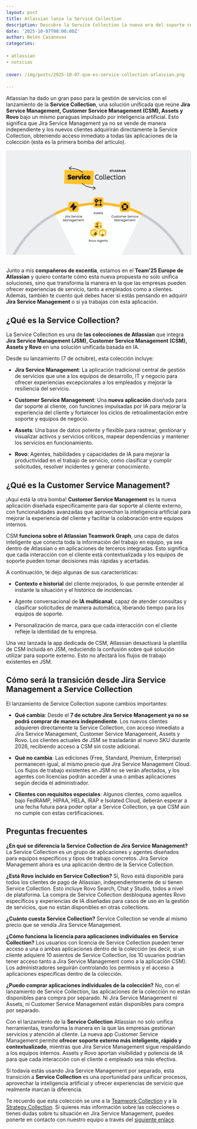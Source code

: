 ```yaml
---
layout: post
title: Atlassian lanza la Service Collection
description: Descubre la Service Collection la nueva era del soporte con Jira Service Management, Customer Service Management, Assets y Rovo.
date: '2025-10-07T08:00:00Z'
author: Belén Casanovas
categories:

- atlassian
- noticias

cover: /img/posts/2025-10-07-que-es-service-collection-atlassian.png

---
```


Atlassian ha dado un gran paso para la gestión de servicios con el lanzamiento de la **Service Collection**, una solución unificada que reúne **Jira Service Management, Customer Service Management (CSM), Assets y Rovo** bajo un mismo paraguas impulsado por inteligencia artificial. Esto significa que Jira Service Management ya no se vende de manera independiente y los nuevos clientes adquirirán directamente la Service Collection, obteniendo acceso inmediato a todas las aplicaciones de la colección (esta es la primera bomba del artículo).

<div style="text-align: center;">
<img src="/img/atlassian-products/atlassian-service-collection.png" width="800" alt="Aplicaciones incluidas en la Service Collection">
</div>
<br>

Junto a mis **compañeros de excentia**, estamos en el **Team'25 Europe de Atlassian** y quiero contarte cómo esta nueva propuesta no solo unifica soluciones, sino que transforma la manera en la que las empresas pueden ofrecer experiencias de servicio, tanto a empleados como a clientes. Además, también te cuento qué debes hacer si estás pensando en adquirir **Jira Service Management** o si ya trabajas con esta aplicación. 

<h2>¿Qué es la Service Collection?</h2>

La Service Collection es una de **las colecciones de Atlassian** que integra **Jira Service Management (JSM), Customer Service Management (CSM), Assets y Rovo** en una solución unificada basada en IA. 

Desde su lanzamiento (7 de octubre), esta colección incluye: 

- **Jira Service Management**: La aplicación tradicional central de gestión de servicios que une a los equipos de desarrollo, IT y negocio para ofrecer experiencias excepcionales a los empleados y mejorar la resiliencia del servicio.

- **Customer Service Management**: Una **nueva aplicación** diseñada para dar soporte al cliente, con funciones impulsadas por IA para mejorar la experiencia del cliente y fortalecer los ciclos de retroalimentación entre soporte y equipos de negocio.

- **Assets**: Una base de datos potente y flexible para rastrear, gestionar y visualizar activos y servicios críticos, mapear dependencias y mantener los servicios en funcionamiento.

- **Rovo**: Agentes, habilidades y capacidades de IA para mejorar la productividad en el trabajo de servicio, como clasificar y cumplir solicitudes, resolver incidentes y generar conocimiento.


<h2>¿Qué es la Customer Service Management?</h2>

¡Aquí está la otra bomba! **Customer Service Management** es la nueva aplicación diseñada específicamente para dar soporte al cliente externo, con funcionalidades avanzadas que aprovechan la inteligencia artificial para mejorar la experiencia del cliente y facilitar la colaboración entre equipos internos.

CSM **funciona sobre el Atlassian Teamwork Graph**, una capa de datos inteligente que conecta toda la información del trabajo en equipo, ya sea dentro de Atlassian o en aplicaciones de terceros integradas. Esto significa que cada interacción con el cliente está contextualizada y los equipos de soporte pueden tomar decisiones más rápidas y acertadas.

A continuación, te dejo algunas de sus características: 

- **Contexto e historial** del cliente mejorados, lo que permite entender al instante la situación y el histórico de incidencias.

- Agente conversacional de **IA multicanal**, capaz de atender consultas y clasificar solicitudes de manera automática, liberando tiempo para los equipos de soporte.

- Personalización de marca, para que cada interacción con el cliente refleje la identidad de tu empresa.

Una vez lanzada la app dedicada de CSM, Atlassian desactivará la plantilla de CSM incluida en JSM, reduciendo la confusión sobre qué solución utilizar para soporte externo. Esto no afectará los flujos de trabajo existentes en JSM.


<h2>Cómo será la transición desde Jira Service Management a Service Collection</h2>

El lanzamiento de Service Collection supone cambios importantes:

- **Qué cambia**: Desde el **7 de octubre Jira Service Management ya no se podrá comprar de manera independiente**. Los nuevos clientes adquieren directamente la Service Collection, con acceso inmediato a Jira Service Management, Customer Service Management, Assets y Rovo. Los clientes actuales de JSM se trasladarán al nuevo SKU durante 2026, recibiendo acceso a CSM sin coste adicional.

- **Qué no cambia**: Las ediciones (Free, Standard, Premium, Enterprise) permanecen igual, al mismo precio que Jira Service Management Cloud. Los flujos de trabajo existentes en JSM no se verán afectados, y los agentes con licencias podrán acceder a una o ambas aplicaciones según decida el administrador.

- **Clientes con requisitos especiales**: Algunos clientes, como aquellos bajo FedRAMP, HIPAA, HELA, IRAP e Isolated Cloud, deberán esperar a una fecha futura para poder optar a Service Collection, ya que CSM aún no cumple con estas certificaciones.


<h2>Preguntas frecuentes</h2>

**¿En qué se diferencia la Service Collection de Jira Service Management?**
La Service Collection es un grupo de aplicaciones y agentes diseñados para equipos específicos y tipos de trabajo concretos. Jira Service Management ahora es una aplicación dentro de la Service Collection.

**¿Está Rovo incluido en Service Collection?**
Sí, Rovo está disponible para todos los clientes de pago de Atlassian, independientemente de si tienen Service Collection. Esto incluye Rovo Search, Chat y Studio, todos a nivel de plataforma. La compra de Service Collection desbloquea agentes Rovo específicos y experiencias de IA diseñadas para casos de uso en la gestión de servicios, que no están disponibles en otras collections.

**¿Cuánto cuesta Service Collection?**
Service Collection se vende al mismo precio que se vendía Jira Service Management.

**¿Cómo funciona la licencia para aplicaciones individuales en Service Collection?**
Los usuarios con licencia de Service Collection pueden tener acceso a una o ambas aplicaciones dentro de la colección (es decir, si un cliente adquiere 10 asientos de Service Collection, los 10 usuarios podrían tener acceso tanto a Jira Service Management como a la aplicación CSM). Los administradores seguirán controlando los permisos y el acceso a aplicaciones específicas dentro de la colección.

**¿Puedo comprar aplicaciones individuales de la colección?**
No, con el lanzamiento de Service Collection, las aplicaciones de la colección no están disponibles para compra por separado. Ni Jira Service Management ni Assets, ni Customer Service Management están disponibles para compra por separado.

Con el lanzamiento de la **Service Collection** Atlassian no solo unifica herramientas, transforma la manera en la que las empresas gestionan servicios y atención al cliente. La nueva app Customer Service Management permite **ofrecer soporte externo más inteligente, rápido y contextualizado**, mientras que Jira Service Management sigue respaldando a los equipos internos. Assets y Rovo aportan visibilidad y potencia de IA para que cada interacción con el cliente o empleado sea más efectiva.

Si todavía estás usando Jira Service Management por separado, esta transición a **Service Collection** es una oportunidad para unificar procesos, aprovechar la inteligencia artificial y ofrecer experiencias de servicio que realmente marcan la diferencia.

Te recuerdo que esta colección se une a la [Teamwork Collection](https://www.excentia.es/teamwork-collection) y a la [Strategy Collection](https://www.excentia.es/que-es-strategy-collection-atlassian). Si quieres más información sobre las colecciones o tienes dudas sobre tu situación en Jira Service Management, puedes ponerte en contacto con nuestro equipo a través del [siguiente enlace](/contacto). 
